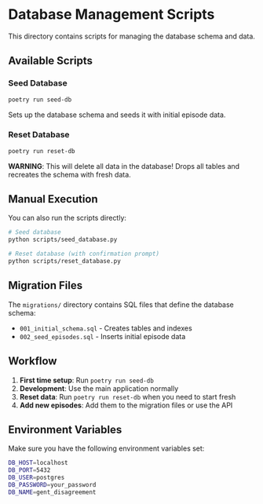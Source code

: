 # Database Management Scripts

This directory contains scripts for managing the database schema and data.

## Available Scripts

### Seed Database
```bash
poetry run seed-db
```
Sets up the database schema and seeds it with initial episode data.

### Reset Database
```bash
poetry run reset-db
```
**WARNING**: This will delete all data in the database!
Drops all tables and recreates the schema with fresh data.

## Manual Execution

You can also run the scripts directly:

```bash
# Seed database
python scripts/seed_database.py

# Reset database (with confirmation prompt)
python scripts/reset_database.py
```

## Migration Files

The `migrations/` directory contains SQL files that define the database schema:

- `001_initial_schema.sql` - Creates tables and indexes
- `002_seed_episodes.sql` - Inserts initial episode data

## Workflow

1. **First time setup**: Run `poetry run seed-db`
2. **Development**: Use the main application normally
3. **Reset data**: Run `poetry run reset-db` when you need to start fresh
4. **Add new episodes**: Add them to the migration files or use the API

## Environment Variables

Make sure you have the following environment variables set:

```bash
DB_HOST=localhost
DB_PORT=5432
DB_USER=postgres
DB_PASSWORD=your_password
DB_NAME=gent_disagreement
```
